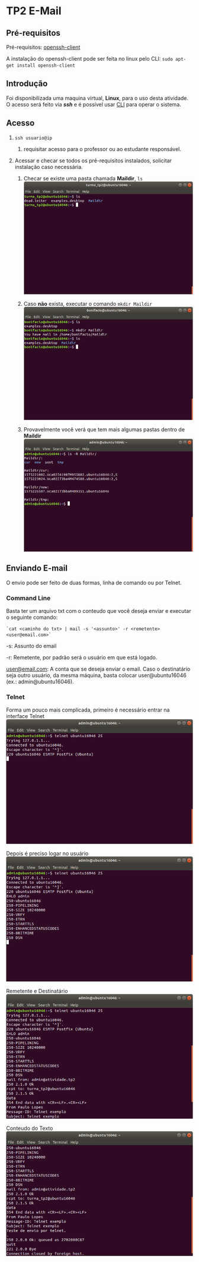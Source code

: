 # TP2 E-Mail

## Pré-requisitos
Pré-requisitos: [openssh-client](https://www.ssh.com/ssh/command/)

A instalação do openssh-client pode ser feita no linux pelo CLI:
`sudo apt-get install openssh-client`
    
## Introdução

Foi disponibilizada uma maquina virtual, **Linux**, para o uso desta atividade.
O acesso será feito via ***ssh*** e é possível usar [CLI](https://www.suse.com/c/working-command-line-basic-linux-commands/)
para operar o sistema.

## Acesso
1. `ssh usuario@ip`
    1. requisitar acesso para o professor ou ao estudante responsável.

1. Acessar e checar se todos os pré-requisitos instalados, solicitar instalação caso necessária.
    1. Checar se existe uma pasta chamada **Maildir**, `ls`
    ![Comando ls](/images/ls.png)
    
    1. Caso **não** exista, executar o comando `mkdir Maildir`
    ![Comando mkdir](/images/mkdir.png)
    
    1. Provavelmente você verá que tem mais algumas pastas dentro de **Maildir**
    ![Conteudo maildir](/images/maildir.png)
  
## Enviando E-mail
   O envio pode ser feito de duas formas, linha de comando ou por Telnet.
    
### Command Line
Basta ter um arquivo txt com o conteudo que você deseja enviar e executar o seguinte comando:


    `cat <caminho do txt> | mail -s '<assunto>' -r <remetente> <user@email.com>`
   -s: Assunto do email
   
   -r: Remetente, por padrão será o usuário em que está logado.
   
   user@email.com: A conta que se deseja enviar o email. Caso o destinatário seja outro usuário, da mesma máquina, basta colocar user@ubuntu16046 (ex.: admin@ubuntu16046).

### Telnet

Forma um pouco mais complicada, primeiro é necessário entrar na interface Telnet
![Interface Telnet](/images/telnet.png)

Depois é preciso logar no usuário
![Login Telnet](/images/telnet_login.png)

Remetente e Destinatário
![Remetente Telnet](/images/telnet_remetente.png)

Conteudo do Texto
![Email Telnet](/images/telnet_email.png)
